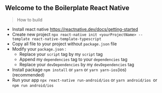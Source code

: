 ## Welcome to the Boilerplate React Native

> How to build

- Install react native
  https://reactnative.dev/docs/getting-started
- Create new project
  `npx react-native init <yourProjectName> --template react-native-template-typescript`
- Copy all file to your project without `package.json` file
- Modify your `package.json` :
    + Replace your `script` tag by my `script` tag
    + Append my `dependencies` tag to your `dependencies` tag 
    + Replace your `devDependencies` by my `devDependencies` tag
- Install package
  `npm install` or
  `yarn` or `yarn yarn-ios`(ios) (recommended)
- Run your app
  `npx react-native run-android/ios` or `yarn android/ios `or `npm run android/ios`
